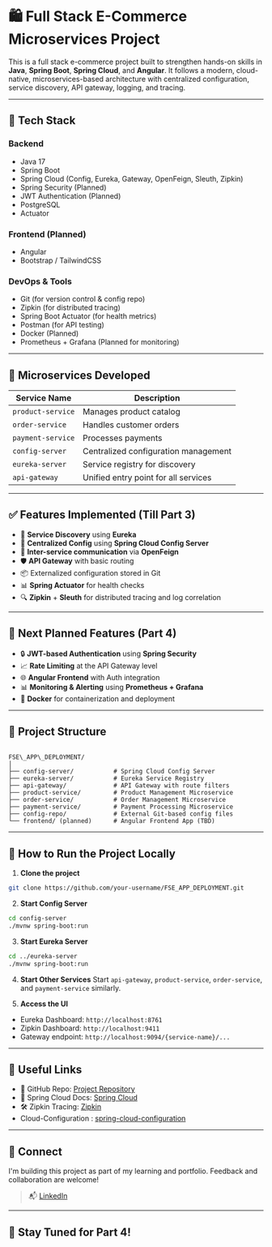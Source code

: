 


# 🛍️ Full Stack E-Commerce Microservices Project

This is a full stack e-commerce project built to strengthen hands-on skills in **Java**, **Spring Boot**, **Spring Cloud**, and **Angular**. It follows a modern, cloud-native, microservices-based architecture with centralized configuration, service discovery, API gateway, logging, and tracing.

---

## 🚀 Tech Stack

### Backend
- Java 17
- Spring Boot
- Spring Cloud (Config, Eureka, Gateway, OpenFeign, Sleuth, Zipkin)
- Spring Security (Planned)
- JWT Authentication (Planned)
- PostgreSQL
- Actuator

### Frontend (Planned)
- Angular
- Bootstrap / TailwindCSS

### DevOps & Tools
- Git (for version control & config repo)
- Zipkin (for distributed tracing)
- Spring Boot Actuator (for health metrics)
- Postman (for API testing)
- Docker (Planned)
- Prometheus + Grafana (Planned for monitoring)

---

## 🧱 Microservices Developed

| Service Name       | Description                               |
|--------------------|-------------------------------------------|
| `product-service`  | Manages product catalog                   |
| `order-service`    | Handles customer orders                   |
| `payment-service`  | Processes payments                        |
| `config-server`    | Centralized configuration management      |
| `eureka-server`    | Service registry for discovery            |
| `api-gateway`      | Unified entry point for all services      |

---

## ✅ Features Implemented (Till Part 3)

- 🔄 **Service Discovery** using **Eureka**
- 🔧 **Centralized Config** using **Spring Cloud Config Server**
- 🔗 **Inter-service communication** via **OpenFeign**
- 🛡️ **API Gateway** with basic routing
- 📦 Externalized configuration stored in Git
- 📊 **Spring Actuator** for health checks
- 🔍 **Zipkin** + **Sleuth** for distributed tracing and log correlation

---

## 🔐 Next Planned Features (Part 4)

- 🔒 **JWT-based Authentication** using **Spring Security**
- 📈 **Rate Limiting** at the API Gateway level
- 🌐 **Angular Frontend** with Auth integration
- 📊 **Monitoring & Alerting** using **Prometheus + Grafana**
- 🐳 **Docker** for containerization and deployment

---

## 📁 Project Structure

```

FSE\_APP\_DEPLOYMENT/
│
├── config-server/           # Spring Cloud Config Server
├── eureka-server/           # Eureka Service Registry
├── api-gateway/             # API Gateway with route filters
├── product-service/         # Product Management Microservice
├── order-service/           # Order Management Microservice
├── payment-service/         # Payment Processing Microservice
├── config-repo/             # External Git-based config files
└── frontend/ (planned)      # Angular Frontend App (TBD)

````

---

## 🧪 How to Run the Project Locally

1. **Clone the project**
```bash
git clone https://github.com/your-username/FSE_APP_DEPLOYMENT.git
````

2. **Start Config Server**

```bash
cd config-server
./mvnw spring-boot:run
```

3. **Start Eureka Server**

```bash
cd ../eureka-server
./mvnw spring-boot:run
```

4. **Start Other Services**
   Start `api-gateway`, `product-service`, `order-service`, and `payment-service` similarly.

5. **Access the UI**

* Eureka Dashboard: `http://localhost:8761`
* Zipkin Dashboard: `http://localhost:9411`
* Gateway endpoint: `http://localhost:9094/{service-name}/...`

---

## 🔗 Useful Links

* 🔗 GitHub Repo: [Project Repository](https://lnkd.in/gTnpyHQb)
* 📖 Spring Cloud Docs: [Spring Cloud](https://spring.io/projects/spring-cloud)
* 🛠️ Zipkin Tracing: [Zipkin](https://zipkin.io/)
* Cloud-Configuration : [spring-cloud-configuration](https://github.com/Deependra-009/spring-cloud-config)

---

## 🤝 Connect

I'm building this project as part of my learning and portfolio. Feedback and collaboration are welcome!

> 📬 [LinkedIn](https://www.linkedin.com/in/deependra-trivedi-bb530a1a5/)

---

## 🏁 Stay Tuned for Part 4!


